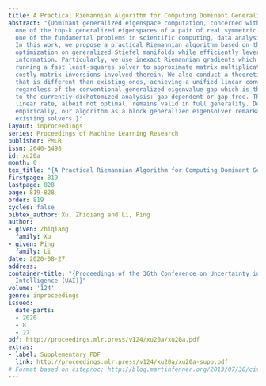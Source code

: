 ```yaml
---
title: A Practical Riemannian Algorithm for Computing Dominant Generalized Eigenspace
abstract: "{Dominant generalized eigenspace computation, concerned with how to find
  one of the top-k generalized eigenspaces of a pair of real symmetric matrices, is
  one of the fundamental problems in scientific computing, data analysis, and statistics.
  In this work, we propose a practical Riemannian algorithm based on the first-order
  optimization on generalized Stiefel manifolds while efficiently leveraging second-order
  information. Particularly, we use inexact Riemannian gradients which result from
  running a fast least-squares solver to approximate matrix multiplications for avoiding
  costly matrix inversions involved therein. We also conduct a theoretical analysis
  that is different than existing ones, achieving a unified linear convergence rate
  regardless of the conventional generalized eigenvalue gap which is the key parameter
  to the currently dichotomized analysis: gap-dependent or gap-free. The resulting
  linear rate, albeit not optimal, remains valid in full generality. Despite the simplicity,
  empirically, our algorithm as a block generalized eigensolver remarkably outperforms
  existing solvers.}"
layout: inproceedings
series: Proceedings of Machine Learning Research
publisher: PMLR
issn: 2640-3498
id: xu20a
month: 0
tex_title: "{A Practical Riemannian Algorithm for Computing Dominant Generalized Eigenspace}"
firstpage: 819
lastpage: 828
page: 819-828
order: 819
cycles: false
bibtex_author: Xu, Zhiqiang and Li, Ping
author:
- given: Zhiqiang
  family: Xu
- given: Ping
  family: Li
date: 2020-08-27
address: 
container-title: "{Proceedings of the 36th Conference on Uncertainty in Artificial
  Intelligence (UAI)}"
volume: '124'
genre: inproceedings
issued:
  date-parts:
  - 2020
  - 8
  - 27
pdf: http://proceedings.mlr.press/v124/xu20a/xu20a.pdf
extras:
- label: Supplementary PDF
  link: http://proceedings.mlr.press/v124/xu20a/xu20a-supp.pdf
# Format based on citeproc: http://blog.martinfenner.org/2013/07/30/citeproc-yaml-for-bibliographies/
---
```

